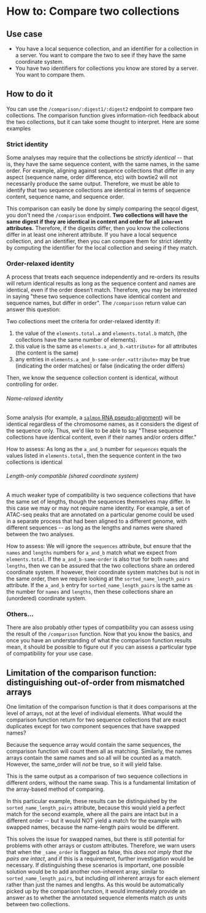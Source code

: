 # How to: Compare two collections

## Use case

- You have a local sequence collection, and an identifier for a collection in a server. You want to compare the two to see if they have the same coordinate system.
- You have two identifiers for collections you know are stored by a server. You want to compare them.

## How to do it

You can use the `/comparison/:digest1/:digest2` endpoint to compare two collections.
The comparison function gives information-rich feedback about the two collections, but it can take some thought to interpret. Here are some examples

### Strict identity

Some analyses may require that the collections be *strictly identical* -- that is, they have the same sequence content, with the same names, in the same order.
For example, aligning against sequence collections that differ in any aspect (sequence name, order difference, etc) with bowtie2 will not necessarily produce the same output.
Therefore, we must be able to identify that two sequence collections are identical in terms of sequence content, sequence name, and sequence order. 

This comparison can easily be done by simply comparing the seqcol digest, you don't need the `/comparison` endpoint.
**Two collections will have the same digest if they are identical in content and order for all `inherent` attributes.**
Therefore, if the digests differ, then you know the collections differ in at least one inherent attribute.
If you have a local sequence collection, and an identifier, then you can compare them for strict identity by computing the identifier for the local collection and seeing if they match.

### Order-relaxed identity

A process that treats each sequence independently and re-orders its results will return identical results as long as the sequence content and names are identical, even if the order doesn’t match. Therefore, you may be interested in saying "these two sequence collections have identical content and sequence names, but differ in order". The `/comparison` return value can answer this question:

Two collections meet the criteria for order-relaxed identity if:

1. the value of the `elements.total.a` and `elements.total.b` match, (the collections have the same number of elements).
2. this value is the same as `elements.a_and_b.<attribute>` for all attributes (the content is the same)
3. any entries in `elements.a_and_b-same-order.<attribute>` may be true (indicating the order matches) or false (indicating the order differs)

Then, we know the sequence collection content is identical, without controlling for order. 

###### Name-relaxed identity

Some analysis (for example, a [`salmon` RNA pseudo-alignment](https://salmon.readthedocs.io/en/latest/salmon.html)) will be identical regardless of the chromosome names, as it considers the digest of the sequence only.
Thus, we'd like to be able to say "These sequence collections have identical content, even if their names and/or orders differ."

How to assess: As long as the `a_and_b` number for `sequences` equals the values listed in `elements.total`, then the sequence content in the two collections is identical

###### Length-only compatible (shared coordinate system)

A much weaker type of compatibility is two sequence collections that have the same set of lengths, though the sequences themselves may differ.
In this case we may or may not require name identity. For example, a set of ATAC-seq peaks that are annotated on a particular genome could be used in a separate process that had been aligned to a different genome, with different sequences -- as long as the lengths and names were shared between the two analyses.

How to assess: We will ignore the `sequences` attribute, but ensure that the `names` and `lengths` numbers for `a_and_b` match what we expect from `elements.total`.
If the `a_and_b-same-order` is also true for both `names` and `lengths`, then we can be assured that the two collections share an ordered coordinate system.
If however, their coordinate system matches but is not in the same order, then we require looking at the `sorted_name_length_pairs` attribute. If the `a_and_b` entry for `sorted_name_length_pairs` is the same as the number for `names` and `lengths`, then these collections share an (unordered) coordinate system.

### Others...

There are also probably other types of compatibility you can assess using the result of the `/comparison` function.
Now that you know the basics, and once you have an understanding of what the comparison function results mean, it should be possible to figure out if you can assess a particular type of compatibility for your use case.

## Limitation of the comparison function: distinguishing out-of-order from mismatched arrays

One limitation of the comparison function is that it does comparisons at the level of arrays, not at the level of individual elements. What would the comparison function return for two sequence collections that are exact duplicates except for two component sequences that have swapped names?

Because the sequence array would contain the same sequences, the comparison function will count them all as matching.
Similarly, the names arrays contain the same names and so all will be counted as a match.
However, the same_order will *not* be true, so it will yield false.

This is the same output as a comparison of two sequence collections in different orders, without the name swap. This is a fundamental limitation of the array-based method of comparing.

In this particular example, these results can be distinguished by the `sorted_name_length_pairs` attribute, because this would yield a perfect match for the second example, where all the pairs are intact but in a different order -- but it would NOT yield a match for the example with swapped names, because the name-length pairs would be different.

This solves the issue for swapped names, but there is still potential for problems with other arrays or custom attributes. Therefore, we warn users that when the `_same_order` is flagged as false, this *does not imply that the pairs are intact*, and if this is a requirement, further investigation would be necessary. If distinguishing these scenarios is important, one possible solution would be to add another non-inherent array, similar to `sorted_name_length_pairs`, but including *all* inherent arrays for each element rather than just the names and lengths. As this would be automatically picked up by the comparison function, it would immediately provide an answer as to whether the annotated sequence elements match *as units* between two collections.

